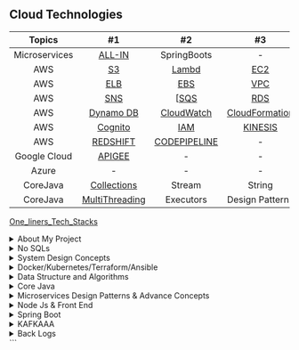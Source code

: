 ## Cloud Technologies

|    Topics    |                                                        #1                                                        |                                                          #2                                                          |                                                             #3                                                              |
| :----------: | :--------------------------------------------------------------------------------------------------------------: | :------------------------------------------------------------------------------------------------------------------: | :-------------------------------------------------------------------------------------------------------------------------: |
| Microservices| [ALL-IN](https://github.com/pracks224/Interview_Prep/blob/main/INTERVIEW_SPRING_MICROSERVICES/MiICROSERVICES_ALL_IN_ONE.md) | SpringBoots | - |
|     AWS      |       [S3](https://github.com/pracks224/Interview_Prep/blob/main/INTERVIEW_CLOUD_AWS_AZURE_GCP/AWS_S3.md)        |      [Lambd](https://github.com/pracks224/Interview_Prep/blob/main/INTERVIEW_CLOUD_AWS_AZURE_GCP/AWS_Lambd.md)       |            [EC2](https://github.com/pracks224/Interview_Prep/blob/main/INTERVIEW_CLOUD_AWS_AZURE_GCP/AWS_EC2.md)            |
|     AWS      |      [ELB](https://github.com/pracks224/Interview_Prep/blob/main/INTERVIEW_CLOUD_AWS_AZURE_GCP/AWS_ELB.md)       |        [EBS](https://github.com/pracks224/Interview_Prep/blob/main/INTERVIEW_CLOUD_AWS_AZURE_GCP/AWS_EBS.md)         |            [VPC](https://github.com/pracks224/Interview_Prep/blob/main/INTERVIEW_CLOUD_AWS_AZURE_GCP/AWS_VPC.md)            |
|     AWS      |      [SNS](https://github.com/pracks224/Interview_Prep/blob/main/INTERVIEW_CLOUD_AWS_AZURE_GCP/AWS_SNS.md)       |        [[SQS](https://github.com/pracks224/Interview_Prep/blob/main/INTERVIEW_CLOUD_AWS_AZURE_GCP/AWS_SQS.md)        |            [RDS](https://github.com/pracks224/Interview_Prep/blob/main/INTERVIEW_CLOUD_AWS_AZURE_GCP/AWS_RDS.md)            |
|     AWS      | [Dynamo DB](https://github.com/pracks224/Interview_Prep/blob/main/INTERVIEW_CLOUD_AWS_AZURE_GCP/AWS_DynamoDB.md) | [CloudWatch](https://github.com/pracks224/Interview_Prep/blob/main/INTERVIEW_CLOUD_AWS_AZURE_GCP/AWS_Cloud_Watch.md) | [CloudFormation](https://github.com/pracks224/Interview_Prep/blob/main/INTERVIEW_CLOUD_AWS_AZURE_GCP/AWS_CloudFormation.md) |
|     AWS      |  [Cognito](https://github.com/pracks224/Interview_Prep/blob/main/INTERVIEW_CLOUD_AWS_AZURE_GCP/AWS_Cognito.md)   |        [IAM](https://github.com/pracks224/Interview_Prep/blob/main/INTERVIEW_CLOUD_AWS_AZURE_GCP/AWS_IAM.md)         |        [KINESIS](https://github.com/pracks224/Interview_Prep/blob/main/INTERVIEW_CLOUD_AWS_AZURE_GCP/AWS_KINESIS.md)        |
|     AWS      | [REDSHIFT](https://github.com/pracks224/Interview_Prep/blob/main/INTERVIEW_CLOUD_AWS_AZURE_GCP/AWS_Redshift.md)  |  [CODEPIPELINE](https://github.com/pracks224/Interview_Prep/blob/main/INTERVIEW_CLOUD_AWS_AZURE_GCP/AWS_DEVOPS.md)   |                                                              -                                                              |
| Google Cloud |                                                    [APIGEE]()                                                    |                                                          -                                                           |                                                              -                                                              |
|    Azure     |                                                        -                                                         |                                                          -                                                           |                                                              -                                                              |
|   CoreJava   |    [Collections](https://github.com/pracks224/Interview_Prep/blob/main/INTERVIEW_CORE_JAVA/CJ_Collections.md)    |                                                        Stream                                                        |                                                           String                                                            |
|   CoreJava   | [MultiThreading](https://github.com/pracks224/Interview_Prep/blob/main/INTERVIEW_CORE_JAVA/CJ_Multithreading.md) |                                                      Executors                                                       |                                                       Design Patterns                                                       |

[One_liners_Tech_Stacks](https://github.com/pracks224/Interview_Prep/blob/main/One_liners_Tech_Stacks.txt)

<details>
  <summary> About My Project </summary>
  
  1. [Tell me something About your recent project,architecture,tech stacks etc .](https://github.com/pracks224/Interview_Prep/blob/main/my_introductory_questions.txt)
  2. [What is EDA and how it works ? What are different approach to implement EDA?](https://github.com/pracks224/Interview_Prep/blob/main/my_introductory_questions.txt)
  3. [Tell me something about yourself?]()
  4. [What are the frontend library you have used in your project.]()
  5. [What type of deployment model you have used?]()
  6. [What type of disister management you have in your project?]()
  7. [How to secure your API]()
</details>

<details>
  <summary>No SQLs </summary>
  
  1501.  [MongoDB Vs Cassandra Vs ScyllaDB ?](https://blog.purestorage.com/purely-informational/types-of-nosql-databases/)
  1502.  [API Gateway Pattern]()
  1503.  [Marker Interface and Annotation]()
  1504.  [Memory Leak - Reasons]()
  1505.  [XML to Json libraries]()
  1506.  [Moving monolith to Microservices](https://launchdarkly.com/blog/migrating-legacy-monolithic-applications-microservices/)
  1507.  [BillPugh Singleton Implementation - Using Static helper vs DoubleCheck Singleton + Clonable exception](https://www.digitalocean.com/community/tutorials/java-singleton-design-pattern-best-practices-examples)
  1508.  [Monolithic can not be scalable, why?Tight Coupled]()
  1509.  [Differnce between HashMap,TreeMap and LinkedHashMap]()
  1510.  [Destory Singleton Using Reflcection]()
  1511.  [Serilaization and Singleton]()
  1512.  [Enum Singleton](https://www.digitalocean.com/community/tutorials/java-singleton-design-pattern-best-practices-examples)

</details>

<details>
  <summary>System Design Concepts </summary>

### Application Security

  <details>
    <summary>Set 1</summary> 
  1. [What is DDOS(denial of service ) attack and how will we prevent from this in our Applications ?]()

  </details>

1705. [Improve API Performance - Microservices](https://github.com/pracks224/Interview_Prep/blob/main/Design_API_Performance_Improvement)
1706. [Must Read Books- System design The big archive](https://github.com/pracks224/Interview_Prep/blob/main/system_design_the_big_archive.txt)
1707. [Grokking System Design Notes](https://github.com/pracks224/Interview_Prep/blob/main/grekking_in_short.txt)
1708. [Design FB Messanger]()
1709. [Design Instagram]()
1710. CDNs
1711. [System Design Content Delivery Network.](https://www.youtube.com/watch?v=8zX0rue2Hic)
1712. [System Design Distributed Cache and Caching Strategies | Cache-Aside, Write-Through, Write-Back](https://www.youtube.com/watch?v=RtOyBwBICRs)
1713. [Latency Vs ThroughPut ?](https://aws.amazon.com/compare/the-difference-between-throughput-and-latency/)
1714. [What is CAP Theorem](https://www.bmc.com/blogs/cap-theorem/)
1715. [What is Load Balancing](https://aws.amazon.com/what-is/load-balancing/)
1716. [Design Elevator](https://medium.com/geekculture/system-design-elevator-system-design-interview-question-6e8d03ce1b44)
1717. [Store trillions of Data](https://medium.com/@iBMehta/how-discord-stores-trillions-of-messages-31ed9195c3e8)

      - MongoDB upto ~100 millions
      - Cassandra is better for Billions of data uses LSM for retreiveal. Read is expensive than write
      - ScyllaDB with Rust API is good for Trillions of data

1718. [Well documented - All Concepts in one Place](https://github.com/black-shadows/System-Design)

1719. Design Data Intensive Application Book Overview.
1720. Consistency Hashing.
1721. Isolation levels.
1722. 2PL
1723. [How to make the API end point faster.](https://medium.com/design-bootcamp/how-i-optimized-an-api-endpoint-to-make-it-10x-faster-2f5fe9a84bd9)
1724. [Scalable Notification System](https://medium.com/@adityagoel123/designing-scalable-notification-system-79f83272755e)

</details>
<details>
  <summary>Docker/Kubernetes/Terraform/Ansible</summary>

A. [ANSIBLE IN DETAILS](https://github.com/pracks224/Interview_Prep/blob/main/CICD/ansible_in_details.txt)

[Blue Green Deployment Vs Rolling Deployment](https://medium.com/@navya.cloudops/devops-zero-to-hero-day-20-deployment-strategies-e6712b4801e4)

Q.1) [What is docker? Familiarize the concept of docker and containerization. Understand the difference between docker and traditional virtulization.]()

Q.2) [Docker Components: Learn about the key components of Docker, including Docker Engine, Docker Images, Docker Containers, Dockerfile, and Docker Registry.]()

Q.3) [Steps to Dockerizing an Application .]()

Q.4) [How to build a docker Image using dockerfile with example](https://github.com/pracks224/Interview_Prep/blob/main/CICD/Docker_Zero_To_Hero)

Q.5) [Docker container communication between ?](https://github.com/pracks224/Interview_Prep/blob/main/CICD/Docker_Zero_To_Hero)

Q.6) [Docker build vs Docker run](https://github.com/pracks224/Interview_Prep/blob/main/CICD/Docker_Zero_To_Hero)

Q.7) [Docker CMD Vs RUN Vs ENTRYPOINT](https://github.com/pracks224/Interview_Prep/blob/main/CICD/Docker_Zero_To_Hero)

Q.8) [Frequently used Docker Commands](https://github.com/pracks224/Interview_Prep/blob/main/CICD/Docker_Zero_To_Hero)

Q.9) [Building & deploying containers & orchestrating them with Kubernetes](https://github.com/pracks224/Interview_Prep/blob/main/CICD/Kubernetes_In_Details)

</details>

<details>
  <summary>Data Structure and Algorithms </summary> 
  
  ### String :
  
  Q.1) [Reverse a String using Recursive](DSA/src/ArrayString)
  
  Q.2) [Find GCD using Recursive](DSA/src/ArrayString)
  
  Q.3) [You are given a string A. Find the number of substrings that start and end with 'a'.](DSA/src/ArrayString)
  
  Q.3) [Return an integer denoting the minimum characters needed to be inserted in the 
     beginning to make the string a palindrome string.](DSA/src/ArrayString)
     
  Q.4) [Boring SubString -> Both the characters are consecutive, for example - "ab", "cd", "dc", "zy" 
     and length should be 2. If no boring substring possible return 1
     S = "abcd"  -> cadb -> in this no boring substring hence return 1](DSA/src/ArrayString)
     
  Q.5) [Closest Palindrome -> Return Yes if string can be converted to palindrom by changing 
     one character.](DSA/src/ArrayString)

### Array :

Q.1) Count of Pairs with sum = K

Q.2) Given an ArrayList of integers, return all the unique numbers in the ArrayList.

Q.3) Given a matrix, row index =0, return sum of that particular row.

Q.4) Given a 2D array and a column index, return sum of that particular column.

Q.5) Write a function to add two matrix of same dimension and return the resultant

Q.6) Given an array A of N integers. Count the number of elements that have at least 1 elements greater than itself.

Q.7) Given an array of size N, shift all the elements to the right by 1 and move the last element to the beginning of array

### Miscllenaous

44. Implement an algorithm to determine if a string has all unique characters. What if you
    cannot use additional data structures? (Bitwise way to understand)
45. One string permutaion of other
46. URLfy of String (Yet to Solve) %%%%%%%%% %%%%% All below %%%%%% %%%%%%%
47. Palindrom Permutation
48. One Away: There are three types of edits that can be performed on strings: insert a character,
    remove a character, or replace a character. Given two strings, write a function to check if they are
    one edit (or zero edits) away.
    EXAMPLE
    pale, ple -> true
    pales, pale -> true
    pale, bale -> true
    pale, bae -> false

49. String compression For example, the string aabcccccaaa would become a2blc5a3
50. String Rotation: Assume you have a method i 5Su b 5 tr ing which checks if one word is a substring
    of another. Given two strings, 51 and 52, write code to check if 52 is a rotation of 51 using only one
    call to i5Sub5tring (e.g., "waterbottle" is a rotation of"erbottlewat").

</details>

<details>
  <summary>Core Java </summary>

### **\*\*** Core Java Start **\*\*\***

  <details>
  <summary>Set 1(CJ1) </summary>
  13.  https://www.interviewgrid.com/interview_questions/java \*\*\*\* Pending
  14.  What is Flattening?
  16.  Return Square of numbers of list of integers using Stream
  17.  Given two lists of numbers, how would you return all pairs of numbers? For example, givenalist [1, 2, 3] and a list [3, 4] you should return [(1, 3), (1, 4), (2, 3), (2, 4), (3, 3), (3, 4)]. Forsimplicity, you can represent a pair as an array with two elements.
  18.  How would you extend the previous example to return only pairs whose sumis divisibleby3?For example, (2, 4) and (3, 3) are valid.
  19.  What is Short-circuiting evaluation in stream ?
  20.  When to use findFirst and findAny.
  21.  Summing all the element of a list.
  22.  Describe the use of Optional in Java?
  23.  Describe the differnce between map,flatmap and reducce
  25.  [Java 8 Feature - Lambda](https://medium.com/java-pearls/taming-the-lambda-a-practical-guide-to-java-8-lambda-expressions-6c0051f97995)
  26.  [Concurrent Modification Using Stream API Possible ?](https://medium.com/@sum98kumar/java-developer-interview-questions-and-answers-b5732cd18c5b)
  27.  [How ParallelStream Works internally?](https://medium.com/@sum98kumar/java-interview-questions-9cb306e392d3)
  28.  [How threadpool executor works ?](https://www.digitalocean.com/community/tutorials/threadpoolexecutor-java-thread-pool-example-executorservice)

  </details>
  
### Java Collections

<details>
  <summary>Set 1</summary> 
  
63. How ConcurrentHashMap works ?
64. How HashSet works internally ?
65. What is Consisten Hashing?
66. [TreeMap works internally?](https://medium.com/@basecs101/treemap-in-java-collection-framework-interview-question-a3f81c7aaa84)
67. [How to create custom immutable class ?]()
68. [in built immutable classes in java - String,Integer,Long,Double,BigInteger,LocalDate,LocalDateTime etc]()
69. [Aggregation vs composition]()
70. [Create An Immutable Map]()

</details>

### Streams

<details>
  <summary>Core Java Basics -2 </summary>
  
  Q.1) Find the most populated city of each continent

Q.2) Find the number of movies of each director

Q.3) Find the number of genres of each director's movies

Q.4) Find the highest populated capital city

Q.5) Find the highest populated capital city of each continent

Q.6) Sort the countries by number of their cities in descending order

Q.7) Find the list of movies having the genres "Drama" and "Comedy" only

Q.8) Group the movies by the year and list them

Q.9) Sort the countries by their population densities in descending order ignoring zero population countries

Q.10) Find the richest country of each continent with respect to their GNP (Gross National Product) values.

Q.11) Find the minimum, the maximum and the average population of world countries.

Q.12) Find the minimum, the maximum and the average population of each continent.

Q.13) Find the countries with the minimum and the maximum population.

Q.14) Find the countries of each continent with the minimum and the maximum population.

Q.15) Group the countries by continent, and then sort the countries in continent by number of cities in each continent.

Q.16) Find the cities with the minimum and the maximum population in countries.

Q.17) Find the minimum, the maximum, the average, and the standard deviation of GNP values.

Q.18) Find the year where the maximum number of movie is available

</details>

### [Thread](https://github.com/pracks224/Interview_Prep/blob/main/MultiThreading/MULTI_THREADING.md)

<details>
  <summary>Set 1</summary> 
  
1. [Volatile vs Atomic Vs Synchronized](https://medium.com/@erayaraz10/understanding-atomic-volatile-and-synchronized-variables-in-java-differences-and-use-cases-b12f519a4c4b)
2. [What is Thread Local Cache](https://codegym.cc/quests/lectures/questcore.level07.lecture05)
3. [Importance of Thread Local](https://medium.com/@fullstacktips/what-is-threadlocal-in-java-a51bdaaa6079)
4. [100 task 5 threads using executors and manual]()
5.   
</details>

<details>
  <summary>Set 2 </summary>
  
  1712. [Java Records](https://medium.com/@mak0024/a-comprehensive-guide-to-java-records-2e8edcbd9c75)        
  1. Could you explain what is the "deadly diamond of death"?
  2. What's the difference between the Dependency Injection and Service Locator patterns?
  3. [What is the difference between the template patterns and the strategy pattern?]( https://github.com/aershov24/full-stack-interview-questions#DesignPatterns )
  4. [How Java Memory works?](https://blog.stackademic.com/how-java-memory-works-c751460e3cbd)
  5. [How G1GC works?](https://blog.stackademic.com/how-g1gc-works-in-java-390332333b2) G1GC is a concurrent collector
  6. How are coping with changing requirements ? Predicates
  7. Java Program to count the total number of characters in a string.
  8. Java Program to count the vowel/consonants in a string
  9. Java programs to determine to programs are anagram means they have same set of characters.
  10. [Java programs to divide a string equal N parts.](https://www.javatpoint.com/java-programs)
  11. List of Functional Interfaces  like runnable,callable,comparator,ActionListners,supplier,consumer,Function,Predicate,BiFunction,BiPredicate,UnaryOperator,BinaryOperator,BiConsumer,LongConsumer etc.
  12. Some time Interviewer asks the methods of the functional interfaces
  13. What is Java Stream ?
  14. Java Program to sort List of employee by salary using java 8?
  15.  Java program to demonstrate all the functional interfaces like predicate/cosnumer/supplier etc. Predicate - test return boolean consumer - returns void and method accept for updating value/print etc and function has apply method return another object  like for transforming etc
  16.  Predicate<Integer> vs IntPredicate? (Java 8 in Action Page :: 82p)
  17.  [What is Java record included in Java 14 ?](https://www.geeksforgeeks.org/what-are-java-records-and-how-to-use-them-alongside-constructors-and-methods/)
  18.  [What is the difference between Hashmap vs hashTable , which one is synchronized?]()
  19.  [HashMap Internally works ?](https://medium.com/@basecs101/internal-working-of-hashmap-in-java-latest-updated-4c2708f76d2c#:~:text=Internally%20HashMap%20uses%20a%20hashCode,entries%20(nodes)%20are%20stored.)
  20.  [How HashSet works Internally?](https://medium.com/@basecs101/internal-working-of-hashset-in-java-interview-question-129bdd31fc60)
  21.  [What are the new change in java memory model in java 8?](https://connect2grp.medium.com/evolution-of-java-memory-model-af24d5365581)
  
  22.  How will you simulate concurrent modification through stream API ?
  23.  How many thread will open for parallel stream and how parallel stream internally works ?
  24.  [How does Executor make or check , number of threads are active or dead , in other word what is internal working of thread pool executor ?](https://medium.com/coding-becomes-easy/how-threadpool-works-internally-in-java-904f1e87fea)
  25.  [Kindly give brief idea about JAVA memory model.](https://medium.com/platform-engineer/understanding-java-memory-model-1d0863f6d973)
  26.  [What are the changes of pegmen in JDK 8. (PermGen and Meta)?](https://medium.com/platform-engineer/understanding-java-memory-model-1d0863f6d973)
  27.  [What is Terminal/Non terminal Streaming.](https://javagyansite.com/2020/02/05/stream-terminal-and-non-terminal-operations/)
  28.  [Differnt design patterns in Java 8 Functional style ?](https://blog.devgenius.io/implementing-design-patterns-using-java-8-lambda-c8a95ef66115)
  29. What is Method Reference and Functional Interface ?
  30. Please define Overridden rules for default/static method in java 8.
  31. Questions Related to JAVA Design Patterns mainly
  32. Creational Design Patters
  33. Singleton
  34. Builder
  35. Factory
  36. Prototype
  37. Structural Design Patterns
  38. Adaptor
  39. Bridge
  40. Proxy
  41. Decorator
  42. Behavioral Design Patterns
  43. Chain of Responsibility
  44. Observer
  45.  Strategy

  </details>
  
 ### ****** Core Java End *******
 
</details>

<details>
  <summary>Microservices Design Patterns & Advance Concepts</summary>

1. [How secure a Microservice ?]()
2. What is the diffence between cohesion and coupling ?
3. What is 12-Factor App ? // if all these there then it's microservice enabled
4. What are the type of Service Discovery ?
5. What is the difference between normal REST service and Restful WS (Web Service)?
6. [What is service mesh ? Explain the differnet advantages like traffic splitting ](https://www.youtube.com/watch?v=16fgzklcF7Y)
7. [circuit breaker using Resilllinec4J and springboot](https://salithachathuranga94.medium.com/micro-service-patterns-circuit-breaker-with-spring-boot-253e4a829f94)
8. [How springboot works internally? What happens after run method](https://medium.com/javarevisited/what-happens-internally-when-you-start-a-spring-boot-application-part1-a683a64c1be8)
9. [differnce between @RestControler @controler ? What is the default retention ploicy ?](https://stackabuse.com/controller-and-restcontroller-annotations-in-spring-boot/)
10. [@condtional ,@ConditionalOnClass and @ConditionalOnProperty]()
11. [@profile,How it works ?](https://medium.com/@AlexanderObregon/exploring-the-use-of-profile-annotation-in-spring-framework-32cf9fff60f2#:~:text=The%20%40Profile%20annotation%20was%20introduced,to%20customize%20the%20application%20context.)
12. [What is Swagger , OpenAPI Vs Swagger, What are the features of swagger ?Swagger editor,Swagger UI,Swagger Codegen]()

#### Software Design Principles

 <details>
  <summary>Set 1</summary>

1. [Solid]()
2. [DRY]()
3. [KISS]()
4. [GRASP]()
5. [High Cohesion]()
6. [Low Coupling]()

 </details>
</details>

<details>
  <summary>Node Js & Front End</summary>

1702. [Microfont end]()

1703. [Javascript Event Loop and Call Stack Explain?](https://www.knowledgehut.com/blog/web-development/node-js-event-loop)
1704. [How to create object in Javascript?](https://github.com/pracks224/Interview_Prep/blob/main/INTERVIEW_JAVASCRIPT/js_concepts)
1705. [Difference between Object.freeze() and const in JavaScript ?]()
1706. [How to deep-freeze an object in JavaScript ?](https://github.com/pracks224/Interview_Prep/blob/main/deepfreeze.js)
1707. [Implement sum(2)(3)() (Currying funtions- is also a higher order function](https://github.com/pracks224/Interview_Prep/blob/main/deepfreeze.js)
1708. [What is the difference between call(),apply() and bind() methods?](https://github.com/pracks224/Interview_Prep/blob/main/INTERVIEW_JAVASCRIPT/js_concepts)
1709. [How can you handle errors in Node.js, and what is the purpose of the error event in streams?](https://medium.com/@phamtuanchip/top-10-interview-question-for-node-js-senior-developer-c20bb80377a4)
1710. [What is a closure in JavaScript, and how is it relevant in Node.js?](https://medium.com/@phamtuanchip/top-10-interview-question-for-node-js-senior-developer-c20bb80377a4)
1711. [What is the difference between setTimeout and setImmediate in Node.js?](https://medium.com/@phamtuanchip/top-10-interview-question-for-node-js-senior-developer-c20bb80377a4)

</details>

<details>
  <summary>Spring Boot</summary>

### **\*\*\*** **\*** \***\* \*** Spring Boot Start \***\* \*\*** \***\* \*\*\*** **\*** **\***

  <details>
  <summary>Set - 1</summary>
  
  1. What is Spring Boot and what are its Benefits?  
  2. What makes Spring Boot superior to JAX-RS? 
  3. What Spring Boot features help develop Microservices Applications?  
  4. Why Spring Boot is preferred over any other framework?  
  5. What are the key dependencies of Spring Boot?  
  6. What are the advantages of Spring Boot?  
  7. What are the features of Spring Boot?  
  8. How do you create a Spring Boot application using Maven?  
  9. How do you create a Spring Boot project using Spring Initializer?  
  10. How do you create a Spring Boot project using boot CLI?  
  11. How do you create a simple Spring Boot application?  
  12. What are the Spring Boot Annotations?  
  13. What are the Spring Boot properties?  
  14. What are the Spring Boot Starters?  
  15. What is Spring Boot Actuator?  
  16. What is thyme leaf?  
  17. How to use thyme leaf? 
  18. How do you connect Spring Boot to the database using JPA?  
  19. How to connect the Spring Boot application to a database using JDBC?

  </details>

### Spring Web

   <details>
   <summary>Set -1</summary>
  
  1. What is @RestController annotation in Spring Boot?  
  2. What is @RequestMapping annotation in Spring Boot?  
  3. How do you create a Spring Boot application using Spring Starter Project Wizard?  
  4. Spring Vs Spring Boot? Or Why Spring Boot over Spring?  
  5. What annotations are used to create an Interceptor?  
  6. What is a Swagger in Spring Boot?  
  7. What are Profiles in Spring Boot?  
  8. What differentiates Spring Data JPA and Hibernate?  
  9. How are the @RestController and @Controller Annotation different? 
  10. How does Spring Boot works?
  11. What does the @SpringBootApplication annotation do internally?
  12. What is the purpose of using @ComponentScan in the class files?
  13. How does a spring boot application get started?
  14. Can we create a non-web application in Spring Boot?
  15. Can we override or replace the Embedded tomcat server in Spring Boot?
  16. Can we disable the default web server in the Spring boot application?
  17. How to disable a specific auto-configuration class?
  18. Describe the flow of HTTPS requests through the Spring Boot application?
  19. What is the difference between RequestMapping and GetMapping?
  20. What is the use of Profiles in spring boot?
  21. What is Spring Actuator? What are its advantages?
  22. How to enable Actuator in Spring boot application?
  23. What are the actuator-provided endpoints used for monitoring the Spring boot application?
  24. How to get the list of all the beans in your Spring boot application?
  25. How to check the environment properties in your Spring boot application?
  26. How to enable debugging log in the spring boot application?
  27. Where do we define properties in the Spring Boot application?
  28. What is dependency Injection?
  29. What is an IOC container?

   </details>

### [Spring Security](https://medium.com/@a.zagarella/spring-security-basic-authentication-and-role-based-authorization-04fa626f961a)

   <details>
   <summary>Set -1</summary>
     
  1.  What are some essential features of Spring Security?
  2.  What is Spring security authentication and authorization?
  3.  What do you mean by basic authentication?
  4.  What do you mean by digest authentication?
  5.  What do you mean by session management in Spring Security?
  6.  Explain SecurityContext and SecurityContext Holder in Spring security.
  7.  Explain spring security OAuth2.
  8. What do you mean by OAuth2 Authorization code grant type?
  9.  What is method security and why do we need it?
  10.  What do you mean by HASHING in spring security?

  </details>

  <details>
   <summary>Set -2</summary>
  1.  Explain salting and its usage.
  2.  What is PasswordEncoder?
  3.  Explain AbstractSecurityInterceptor in spring security?
  4.  Is security a cross-cutting concern?
  5. What is SpEL (Spring Expression Language)?
  6. Name security annotations that are allowed to use SpEL.
  7. Explain what is AuthenticationManager in Spring security.
  8. Explain what is ProviderManager in Spring security.
  9. What is JWT?
  10. What is Spring Security Filter Chain?
    
  </details>
  
  <details>
   <summary>Set - 3</summary>
  1. Explain how the security filter chain works.
  2. Name some predefined filters used in spring security and write their functions.
  3. What do you mean by principal in Spring security?
  4. Can you explain what is DelegatingFilterProxy in spring security?
  5. Can you explain what is FilterChainProxy in spring security?
  6. What is the intercept-url pattern and why do we need it?
  7. Does order matter in the intercept-url pattern? If yes, then in which order should we write it?
  8. State the difference between ROLE_USER and ROLE_ANONYMOUS in a spring intercept-url configuration.
  9. State the difference between @PreAuthorize and @Secured in Spring security.
  10. State the difference between @Secured and @RolesAllowed.
  
  </details>

### Spring Boot Advance

  <details>
  <summary>Set -1</summary>

1703. [Spring Reactive Flux]()
1704. [Spring Security](https://medium.com/@AlexanderObregon/common-java-spring-boot-security-interview-questions-and-answers-0513efb6fb12)

1705. [How to handle Exception in SpringBoot?](https://medium.com/@fullstacktips/exception-handling-in-spring-boot-using-controlleradvice-and-exceptionhandler-8dda72b33c45)
1706. [What is the @controllerAdvice/@restcontrolleradvice in springboot? - Exception Handling](https://medium.com/@fullstacktips/exception-handling-in-spring-boot-using-controlleradvice-and-exceptionhandler-8dda72b33c45)
1707. [How to do transaction management in Spring boot application?](https://www.scaler.com/topics/spring-boot/transaction-management-in-spring-boot/)
1708. [How Spring- Security works.](https://www.scaler.com/topics/spring-boot/spring-security/).
1709. [SpringBoot with OAuth2.How it works?](https://howtodoinjava.com/spring-boot2/oauth2-auth-server/)
1710. [How to do CORS configuration in Spring Boot ?](https://howtodoinjava.com/spring-boot2/spring-cors-configuration/)
1711. How to add Global CORS configuration for the application?
1712. What is the use @Configuration? //Bean Definitions
1713. What is a passwordEncoder ? // enforeces password encoding ,plain text password wont allowed
1714. CQRS design patterns in Microservices?
1715. Design a URL Shortner (tinyurl)
1716. [Design a web crawler.](https://github.com/preslavmihaylov/booknotes/blob/master/system-design/system-design-interview/chapter10/README.md)
1717. Design a notification System
1718. Describe the use case of JSON Web Token?
1719. [How can you disable the Autoconfiguration in Spring boot Application?](https://github.com/pracks224/Interview_Prep/edit/main/INTERVIEW_SPRING/springboot)
1720. [How do Microservice communicate each other?](https://medium.com/bitsrc/my-favorite-interservice-communication-patterns-for-microservices-d746a6e1d7de)
1721. [Describe the API Gateway design pattern for Micro service?](https://medium.com/@wahyubagus1910/api-gateway-design-pattern-implement-rate-limiting-and-circuit-breaker-on-microservices-9d777c778272)
1722. [Describe some principle of Mircro Service deployment?](https://github.com/pracks224/Interview_Prep/edit/main/INTERVIEW_SPRING/springboot)
1723. [Describe the Circuit Breaker Design Pattern?](https://medium.com/javarevisited/what-is-circuit-breaker-design-pattern-in-microservices-java-spring-cloud-netflix-hystrix-example-f285929d7f68)

</details>

### **\*\*\*** **\*** \***\* \*** Spring Boot End \***\* \*\*** \***\* \*\*\*** **\*** **\***

  </details>

<details>
  <summary>KAFKAAA</summary>

## Kafka

<details>
  <summary>Important Notes to revise</summary>  
 
  ```diff
    a) What is kafka Cluster? 
       - Group of Kafka brokers.  
    b) What is Kafka broker -> Its the server where Kafka instances are running.
    c) Producer -> Writes new data to the kafka cluster (data dal dega)
    d) Consumer - > Kaffka cluster se data utha ta hai
    e) Zookeeper -> Monitors the Kafka cluster health
    f) Connects -> If you have to pull data from external source ( configurable ). We dont need to write any code
    g) Stream -> to transformation the data 
 ```
 ##### Kafka Topics 
 - These are like tables of databse
 - They live inside the broker
 -  Producers produces the messages and send to topics
 -  Topics has partions
 - Producers can directly send the data to partion or topics
 
 ##### Kafka Partiontions 
 
 - Topics has many partions like p0 p1 p2 ..
 - Partions where actual messages stores.
 - While creating topics,number partions will be decided
 -  Partions are ordered and immutable sequence
 - Partions are in increased order id called offset
 - Each partion is independent of each other.
 - All the trannsactions stores in distributed log files.
 
 ##### How and why to send messages to KAFKA keys ?
 
 - When producers send messages to Topics/Partions , It will insert into Partions in  round robin fashion
      Producer - Send messages m1,m2,m3, m4
 - Let's say Topics has p1,p2 partions,Then messages will insert into p1 - m1 -> p2 - m2  -> p1- m3 -> p2 - m4 etc
      The problem with this approach is it fetches in unorders fashion. To avoid we have to pass the message with keys
 -  When message passed with keys, partiotoner created a hash and bind it to a prticular partion.
 - Key is optional . With out key sending messages wont guarntees the ordering of the message as the consumer poll the
     messages from all partions at the same time.
 
 #### Steps to work on Kafka
 -  Start zookeeper
 -  start the broker
 -  create the topic 
         > kafka-topics.bat --create --topic fruit --bootstrap-server localhost:9092 --replication-factor 1 -- partions 4
 - create producers
         > kafka-console-producers.bat --broker-list localhost:9092 --topic fruit --property "key.separator = -" --property "parse-key=true
 - same way create/register producers
 
 #### Understanding Consumer Offset, Consumer Groups, and Message Consumption in Apache Kafka
     
 -  In this section ,I will write about the process consumer consuing information from Partions
 -  Consumer Offset - Position of a consumer in a specific partition of topic. It represents the latest message consumer has read.
 -  When a consumer group reads a message from a topic, each member of the group mantains its own offset and updates it as it consumes message.
 -  when consumer created - > it will assigned with a group id . One consumer grouop can have multiple consumers.
 -  Ok, Each consumer mantains its own offset that is nothing but the bookmark of the last read . 
 - All the offset stores in _consumer_offset named topic. _consumer_offset is the builtin topic in apache kafka that keeps track of the latest offset commited forv each partion of each consumer group.
 - The information in _consumer_offset used by kafka for reliabity of the consumet groups and to ensure that messages are not lost or duplicated.
 - Important - There is separate __consumer_offset for each consumer group.
 - The group co ordinator uses this information to manage the assignment of partitions to consumers and ensure that each partion is being consumed 
     by exactly one consumer in the group.
 - when consumer joins a consumer group,it sends the join request to the group coordinator
 - The G.C will determine which partition the consumer assigned to be.
 - STICKY FASHION --> Consumer will assigned to the same partion until its on the same Consumer group.
 
 #### Understanding Segments, Commit Log, and Retention Policy
 - Segments : Particular set of messages ,Ek partition me bahut sare messages rehete hai. Ek segement ka size we can define.
 - Commit Log : In the server.properties -> directory for commit log
                    All the messages stored in the commit log folder as .log files
                    As manay partions for a topic ,that many folders will be created
                    E.g. -> Topic name food with 4 partitions
                          food_0
                          food_1
  - Retentions Policy  : Two types 
                             Data Based policy -> after a size it will delete 
                            Time Based policy -> By default 168 hours and after that the file will deleted
 
  -  Actually data stores in .log file in encoded format and consumer decode it before uses.
 
 #### How to Make a Kafka Cluster with 3 Brokers: Understand Replication Factor.
    
 - A Kafka cluster is a distributed system that consists of multiple Kafka brokers. Each broker is a server that runs Kafka to manage and store message       data. Each will unique broker Id.
 - The replication factor refers to the number of copies of each message that are stored in the Kafka cluster for fault tolerance.
 
 -  When a topic is created with a replication factor of N, Kafka ensures that there are N replicas of each message distributed across the brokers in         the cluster. This allows for high availability and fault tolerance, as well as scalability for handling large volumes of data.
 -  E.g.  One Zoo keeper and 3 Brokers 
        Create topic command 
        kafka-topics.bat --create --topic gadgets --bootstrap-server localhost:9092,localhost:9093,localhost:9094 --replication-factor 3 --partition 3
        In this 9092/9093/9094 are the brokers and replication fator 3 means creates 3 copies
        But when producer sends message,It will send to one broker who is the leader for that partion and then it will replicate inn other two.
        Similarly we can create prodcuers using command
        kafka -consumer-console.bat --bootsrtap-server --from-begining
 
 #### ISR in Kafka
 
 -  In Sync Replica . To see the list of topics kafka-topics.bat --describe
    Lets say one broker down ,the automatically leader will be assigned in sync
 
 #### Kafka Producer And Consumer Example In Java Spring Boot
 
 - Will share the link later here (main depencey is springframework-kafka )
 
 For [Video](https://www.youtube.com/watch?v=vmuZaT6JpCM&list=PLA3GkZPtsafbAjKYkhWnD6GdhRtm6JrD1&index=10) refernce

**[⬆ Back to Top](#table-of-contents)**

 </details>
 
 <details>
  <summary>Interview Questions</summary>
 
  ### Usages
 
 ```
 a.Kafka is a useful solution for scenarios that require real-time data processing, application activity tracking, and monitoring. 
 b.At the same time, Kafka  should not be utilized for on-the-fly data conversions, 
 data storage, or when a simple task queue is all that is required.
 
 ```
 ### [Important Link and Use cases Paypal](https://medium.com/paypal-tech/kafka-consumer-benchmarking-c726fbe4000)
 ### [Why Kafka is very fast](https://www.youtube.com/watch?v=UNUz1-msbOM)
 ### [Kafka Stream - Must reacd Book](https://assets.confluent.io/m/7997a914c1a19b5?mkt_tok=NTgyLVFIWC0yNjIAAAGGApzv7utiTseX[…]yqvKtp86XezuCYCO30eyP63XV8MjOSS5737KVpPO1BXbiPx5soDrNGE3YDA )
 ### [How linkedin works?](https://engineering.linkedin.com/blog/2019/apache-kafka-trillion-messages)
 ### [POC](https://github.com/hardikSinghBehl/kafka-java-spring-boot-poc)
 ### [Blogs](https://www.linkedin.com/pulse/kafka-idempotent-producer-rob-golder/)
 ### [Blogs-2](https://medium.com/@shesh.soft/kafka-idempotent-producer-and-consumer-25c52402ceb9)
 
 ``` Real time question
 Concern is that I have key i.e. uuid along with that key I published the AVRO model to a topic if I republished with same key it is still getting published and I could see the message in Kafka Topic. I am using confluent kafka version 7.2.1 which uses Kafka version 3.2. If kafka version is greater and 3.0. It has by default safe producer where it enable.idempotance = true acks  = all.
 ```
 
 ```
 can we create dynamic consumer in kafka
?
My producer generates topics where prefix will be fixed
And I want all of those topics to be consumed by one consumer
Is it possible in kafka?
 ```
 
| No.       | Questions         |
| ------------- |:-------------|
 |1. | Tell me about some of the use cases where Kafka is not suitable.|
 |2. | Describe message compression in Kafka. What is the need of message compression in Kafka? |
 |3. | What do you understand about log compaction and quotas in Kafka?|
 |4. | Explain the four core API architecture that Kafka uses.|
 |5. | What do you mean by a Partition in Kafka?|
 |6. | What do you mean by zookeeper in Kafka and what are its uses?|
 |7. | Differentiate between Rabbitmq and Kafka.|
 |8. | What do you understand about Kafka MirrorMaker? |
 |9. | What do you mean by confluent kafka? What are its advantages?|
 |10. | How are partitions distributed in an Apache Kafka cluster? |
 |11. | What is the purpose of ISR in Apache Kafka?|
 |12. | [How you will handle 50K req per second because coping 50K messages to kafka will also take some time](#12)|
 |13. | Tell me about some of the use cases where Kafka is not suitable.|
 |14. | Describe message compression in Kafka. What is the need of message|
 |15. | Tell me about some of the use cases where Kafka is not suitable.|
 |16. | Describe message compression in Kafka. What is the need of message |
 |17. | Tell me about some of the use cases where Kafka is not suitable.|
 |18. | Describe message compression in Kafka. What is the need of message|
 |19. | Tell me about some of the use cases where Kafka is not suitable.|
 |20. | Describe message compression in Kafka. What is the need of message |
 |21. | Can we add consumer dynamically to Kafka ?
 |22. | What are the differnet Partition Startergy ?
 |23. | Mention the differnce between Kafak and JMS?
 |24. | How to avoid duplicate event kafka ?
 
  ### 12
  
  ```Solutions:
   
 - To update metadata in Cassandra using Kafka with a high throughput of 50K requests per second, we can use the following strategies:

- Batch Processing: Instead of sending each message individually, we can batch them together and send them in larger batches. This reduces the overhead of sending multiple small messages, and helps to achieve higher throughput.
- Asynchronous Processing: We can process the incoming messages asynchronously, which means that the application can continue processing new requests while Kafka is still processing previous requests. This approach helps to minimize any delays caused by the processing of individual messages.
- Use of Kafka Connect: Kafka Connect is a scalable and reliable way to move data in and out of Kafka. We can use Kafka Connect to integrate Cassandra and Kafka, and leverage its capabilities to manage large amounts of data with high throughput.
- Partitioning: We can partition the data across multiple Kafka topics to distribute the load across multiple Kafka brokers. This approach helps to achieve better parallelism and scalability, and allows us to handle high loads of incoming data.
- Optimization of Kafka settings: We can optimize the Kafka settings such as batch size, compression, and buffer sizes to increase the overall throughput of Kafka.

```
</details>
</details>

<details>
  <summary> Back Logs </summary>

  [pending Questions](https://medium.com/@vivekkadiyanits/java-lead-7-to-10-years-interview-mastery-covered-question-has-asked-in-more-than-9-service-base-d55ffbb0009c)

  [KAFKA ----> Subject matter expertise & assist in operations of the Kafka platform]()

[AWS--->Experience in architecting and deploying solutions on Azure/AWS or GCP]()

[Building & deploying highly available and low latency systems as service-oriented architecture, event driven architecture using Spring Boot, Kafka]()

[DCOKER----->Experience with Docker and container orchestration solutions (eg. Kubernetes) and Helm]()

[Elastic ----->Managing high availability (eg. Keepalived, ALB, Elastic IP, DNS Load Balancer)]()

[APIGEE--->Knowledge on API Management and Integration using APIGEE API Management platform]()

[TERRAFORM----->Experience with Terraform/Ansible]()

[JENKINS------->Understanding and using Continuous Integration (CI) systems (eg. Jenkins, Gitlab CI)]()

[CLOUD architect certifications]()

[KUBERNETES Certification]()

[OPENSHIFT]()

</details>
```
